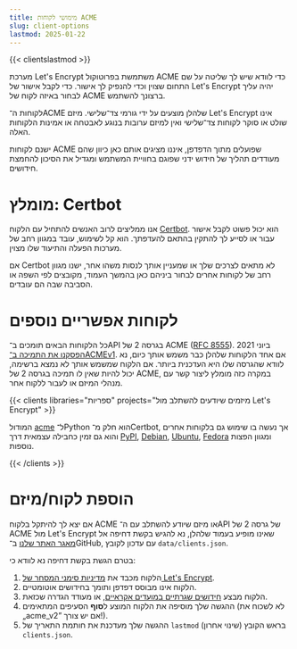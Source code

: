 ```yaml
---
title: מימושי לקוחות ACME
slug: client-options
lastmod: 2025-01-22
---
```


{{< clientslastmod >}}

מערכת Let's Encrypt משתמשת בפרוטוקול ACME כדי לוודא שיש לך שליטה על שם התחום שצוין וכדי להנפיק לך אישור. כדי לקבל אישור של Let's Encrypt יהיה עליך לבחור באיזה לקוח של ACME ברצונך להשתמש.

לקוחות ה־ACME שלהלן מוצעים על ידי גורמי צד־שלישי. מיזם Let's Encrypt אינו שולט או סוקר לקוחות צד־שלישי ואין למיזם ערובות בנוגע לאבטחה או אמינות הלקוחות האלה.

ישנם לקוחות ACME שפועלים מתוך הדפדפן, איננו מציגים אותם כאן כיוון שהם מעודדים תהליך של חידוש ידני שפוגם בחוויית המשתמש ומגדיל את הסיכון להחמצת חידושים.

# מומלץ: Certbot

אנו ממליצים לרוב האנשים להתחיל עם הלקוח [Certbot](https://certbot.eff.org/). הוא יכול פשוט לקבל אישור עבור או לסייע לך להתקין בהתאם להעדפתך. הוא קל לשימוש, עובד במגוון רחב של מערכות הפעלה והתיעוד שלו מצוין.

אם Certbot לא מתאים לצרכים שלך או שמעניין אותך לנסות משהו אחר, ישנו מגוון רחב של לקוחות אחרים לבחור ביניהם כאן בהמשך העמוד, מקובצים לפי השפה או הסביבה שבה הם עובדים.

# לקוחות אפשריים נוספים

כל הלקוחות הבאים תומכים ב־API בגרסה 2 של ACME‏ ([RFC 8555](https://tools.ietf.org/html/rfc8555)). ביוני 2021 [הפסקנו את התמיכה ב־ACMEv1](https://community.letsencrypt.org/t/end-of-life-plan-for-acmev1/88430/27). אם אחד הלקוחות שלהלן כבר משמש אותך כיום, נא לוודא שהגרסה שלו היא העדכנית ביותר. אם הלקוח שמשמש אותך לא נמצא ברשימה, יכול להיות שאין לו תמיכה בגרסה 2 של ACME, במקרה כזה מומלץ ליצור קשר עם מנהלי המיזם או לעבור ללקוח אחר.

{{< clients libraries="ספריות" projects="מיזמים שיודעים להשתלב מול Let's Encrypt" >}}

המודול [acme](https://github.com/certbot/certbot/tree/main/acme) ל־Python הוא חלק מ־Certbot, אך נעשה בו שימוש גם בלקוחות אחרים והוא גם זמין כחבילה עצמאית דרך [PyPI](https://pypi.python.org/pypi/acme),‏ [Debian](https://packages.debian.org/search?keywords=python-acme),‏ [Ubuntu](https://launchpad.net/ubuntu/+source/python-acme),‏ [Fedora](https://bodhi.fedoraproject.org/updates/?packages=python-acme) ומגוון הפצות נוספות.

{{< /clients >}}

# הוספת לקוח/מיזם

אם יצא לך להיתקל בלקוח ACME או מיזם שיודע להשתלב עם ה־API של גרסה 2 של ACME מול Let's Encrypt שאינו מופיע בעמוד שלהלן, נא להגיש בקשת דחיפה אל [מאגר האתר שלנו](https://github.com/letsencrypt/website/) ב־GitHub, עם עדכון לקובץ `data/clients.json`.

בטרם הגשת בקשת דחיפה נא לוודא כי:

1. הלקוח מכבד את [מדיניות סימני המסחר של Let's Encrypt](https://www.abetterinternet.org/trademarks).
1. הלקוח אינו מבוסס דפדפן ותומך בחידושים אוטומטיים.
1. הלקוח מבצע [חידושים שגרתיים במועדים אקראיים](/docs/integration-guide#when-to-renew), או מעודד הגדרה שכזאת.
1. ההגשה שלך מוסיפה את הלקוח המוצע ל**סוף** הסעיפים המתאימים (לא לשכוח את „acme_v2” אם יש צורך!).
1. ההגשה שלך מעדכנת את חותמת התאריך של `lastmod` (שינוי אחרון) בראש הקובץ `clients.json`.
